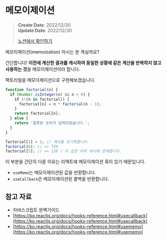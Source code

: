 # 메모이제이션

> **Create Date**: 2022/12/30  
> **Update Date**: 2022/12/30
>
> [노션에서 확인하기](https://areumsheep.notion.site/53c309b59d0043f495baac1ed43c4dd1)

메모이제이션(memoization) 아시는 분 계실까요?

간단합니다! **이전에 계산한 결과를 캐시하여 동일한 상황에 같은 계산을 반복하지 않고 사용하는 것**을 메모이제이션이라 합니다.

팩토리얼을 메모이제이션으로 구현해보겠습니다.

```jsx
function factorial(n) {
  if (Number.isInteger(n) && n > 0) {
    if (!(n in factorial)) {
      factorial[n] = n * factorial(n - 1);
    }
    return factorial[n];
  } else {
    return '잘못된 숫자가 입력되었습니다.';
  }
}

factorial[1] = 1; // 캐시를 초기화합니다.
factorial(6); // => 720
factorial[5]; // => 120 / 이 값은 이미 캐시에 존재합니다.
```

이 부분을 간단히 다룬 이유는 리액트에 메모이제이션 훅이 있기 때문입니다.

- `useMemo`는 메모이제이션된 값을 반환합니다.
- `useCallback`은 메모이제이션된 콜백을 반환합니다.

## 참고 자료

- 자바스크립트 완벽가이드
- [https://ko.reactjs.org/docs/hooks-reference.html#usecallback](https://ko.reactjs.org/docs/hooks-reference.html#usecallback)
- [https://ko.reactjs.org/docs/hooks-reference.html#usememo](https://ko.reactjs.org/docs/hooks-reference.html#usememo)
